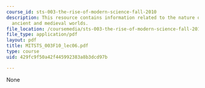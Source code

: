 ```yaml
---
course_id: sts-003-the-rise-of-modern-science-fall-2010
description: This resource contains information related to the nature of nature in
  ancient and medieval worlds.
file_location: /coursemedia/sts-003-the-rise-of-modern-science-fall-2010/429fc9f50a42f445992383a8b3dcd97b_MITSTS_003F10_lec06.pdf
file_type: application/pdf
layout: pdf
title: MITSTS_003F10_lec06.pdf
type: course
uid: 429fc9f50a42f445992383a8b3dcd97b

---
```

None